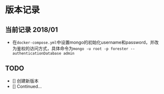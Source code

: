 # 版本记录

## 当前记录 2018/01

- 在`docker-compose.yml`中设置mongo的初始化username和password，并改为鉴权的访问方式，具体命令为`mongo -u root -p forester --authenticationDatabase admin`

## TODO

- [] 创建新版本
- [] Continued...